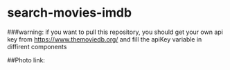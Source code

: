 # search-movies-imdb

###warning: if you want to pull this repository, you should get your own api key from https://www.themoviedb.org/ and fill the apiKey variable in diffirent components

##Photo link:

